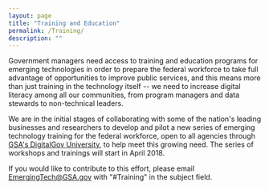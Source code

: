 ```yaml
---
layout: page
title: "Training and Education"
permalink: /Training/
description: ""
---
```


Government managers need access to training and education programs for emerging technologies in order to prepare the federal workforce to take full advantage of opportunities to improve public services, and this means more than just training in the technology itself -- we need to increase digital literacy among all our communities, from program managers and data stewards to non-technical leaders. 

We are in the initial stages of collaborating with some of the nation's leading businesses and researchers to develop and pilot a new series of emerging technology training for the federal workforce, open to all agencies through [GSA's DigitalGov University](https://www.digitalgov.gov/digitalgov-university/), to help meet this growing need. The series of workshops and trainings will start in April 2018. 

If you would like to contribute to this effort, please email EmergingTech@GSA.gov with "#Training" in the subject field. 
